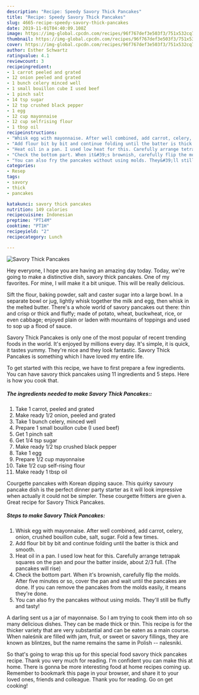 ```yaml
---
description: "Recipe: Speedy Savory Thick Pancakes"
title: "Recipe: Speedy Savory Thick Pancakes"
slug: 4665-recipe-speedy-savory-thick-pancakes
date: 2019-11-01T04:40:09.108Z
image: https://img-global.cpcdn.com/recipes/96f767def3e503f3/751x532cq70/savory-thick-pancakes-recipe-main-photo.jpg
thumbnail: https://img-global.cpcdn.com/recipes/96f767def3e503f3/751x532cq70/savory-thick-pancakes-recipe-main-photo.jpg
cover: https://img-global.cpcdn.com/recipes/96f767def3e503f3/751x532cq70/savory-thick-pancakes-recipe-main-photo.jpg
author: Esther Schwartz
ratingvalue: 4.1
reviewcount: 3
recipeingredient:
- 1 carrot peeled and grated
- 12 onion peeled and grated
- 1 bunch celery minced well
- 1 small bouillon cube I used beef
- 1 pinch salt
- 14 tsp sugar
- 12 tsp crushed black pepper
- 1 egg
- 12 cup mayonnaise
- 12 cup selfrising flour
- 1 tbsp oil
recipeinstructions:
- "Whisk egg with mayonnaise. After well combined, add carrot, celery, onion, crushed bouillon cube, salt, sugar. Fold a few times."
- "Add flour bit by bit and continue folding until the batter is thick and smooth."
- "Heat oil in a pan. I used low heat for this. Carefully arrange tetrapak squares on the pan and pour the batter inside, about 2/3 full. (The pancakes will rise)"
- "Check the bottom part. When it&#39;s brownish, carefully flip the molds. After five minutes or so, cover the pan and wait until the pancakes are done. If you can remove the pancakes from the molds easily, it means they&#39;re done."
- "You can also fry the pancakes without using molds. They&#39;ll still be fluffy and tasty!"
categories:
- Resep
tags:
- savory
- thick
- pancakes

katakunci: savory thick pancakes
nutrition: 149 calories
recipecuisine: Indonesian
preptime: "PT14M"
cooktime: "PT1H"
recipeyield: "2"
recipecategory: Lunch

---
```



![Savory Thick Pancakes](https://img-global.cpcdn.com/recipes/96f767def3e503f3/751x532cq70/savory-thick-pancakes-recipe-main-photo.jpg)

Hey everyone, I hope you are having an amazing day today. Today, we're going to make a distinctive dish, savory thick pancakes. One of my favorites. For mine, I will make it a bit unique. This will be really delicious.

Sift the flour, baking powder, salt and caster sugar into a large bowl. In a separate bowl or jug, lightly whisk together the milk and egg, then whisk in the melted butter. There&#39;s a whole world of savory pancakes out there: thin and crisp or thick and fluffy; made of potato, wheat, buckwheat, rice, or even cabbage; enjoyed plain or laden with mountains of toppings and used to sop up a flood of sauce.

Savory Thick Pancakes is only one of the most popular of recent trending foods in the world. It's enjoyed by millions every day. It's simple, it is quick, it tastes yummy. They're nice and they look fantastic. Savory Thick Pancakes is something which I have loved my entire life.


To get started with this recipe, we have to first prepare a few ingredients. You can have savory thick pancakes using 11 ingredients and 5 steps. Here is how you cook that.

##### The ingredients needed to make Savory Thick Pancakes::

1. Take 1 carrot, peeled and grated
1. Make ready 1/2 onion, peeled and grated
1. Take 1 bunch celery, minced well
1. Prepare 1 small bouillon cube (I used beef)
1. Get 1 pinch salt
1. Get 1/4 tsp sugar
1. Make ready 1/2 tsp crushed black pepper
1. Take 1 egg
1. Prepare 1/2 cup mayonnaise
1. Take 1/2 cup self-rising flour
1. Make ready 1 tbsp oil


Courgette pancakes with Korean dipping sauce. This quirky savoury pancake dish is the perfect dinner party starter as it will look impressive when actually it could not be simpler. These courgette fritters are given a. Great recipe for Savory Thick Pancakes. 

##### Steps to make Savory Thick Pancakes:

1. Whisk egg with mayonnaise. After well combined, add carrot, celery, onion, crushed bouillon cube, salt, sugar. Fold a few times.
1. Add flour bit by bit and continue folding until the batter is thick and smooth.
1. Heat oil in a pan. I used low heat for this. Carefully arrange tetrapak squares on the pan and pour the batter inside, about 2/3 full. (The pancakes will rise)
1. Check the bottom part. When it&#39;s brownish, carefully flip the molds. After five minutes or so, cover the pan and wait until the pancakes are done. If you can remove the pancakes from the molds easily, it means they&#39;re done.
1. You can also fry the pancakes without using molds. They&#39;ll still be fluffy and tasty!


A darling sent us a jar of mayonnaise. So I am trying to cook them into oh so many delicious dishes. They can be made thick or thin. This recipe is for the thicker variety that are very substantial and can be eaten as a main course. When naleśnik are filled with jam, fruit, or sweet or savory fillings, they are known as blintzes, but the name remains the same in Polish -- nalesniki. 

So that's going to wrap this up for this special food savory thick pancakes recipe. Thank you very much for reading. I'm confident you can make this at home. There is gonna be more interesting food at home recipes coming up. Remember to bookmark this page in your browser, and share it to your loved ones, friends and colleague. Thank you for reading. Go on get cooking!
